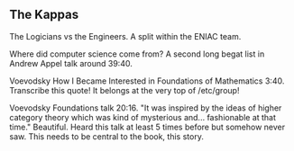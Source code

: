 ## The Kappas
The Logicians vs the Engineers.
A split within the ENIAC team.


Where did computer science come from? A second long begat list in Andrew Appel talk around 39:40.

Voevodsky How I Became Interested in Foundations of Mathematics 3:40. Transcribe this quote! It belongs at the very top of /etc/group!

Voevodsky Foundations talk 20:16. "It was inspired by the ideas of higher category theory which was kind of mysterious and... fashionable at that time." Beautiful. Heard this talk at least 5 times before but somehow never saw. This needs to be central to the book, this story.

